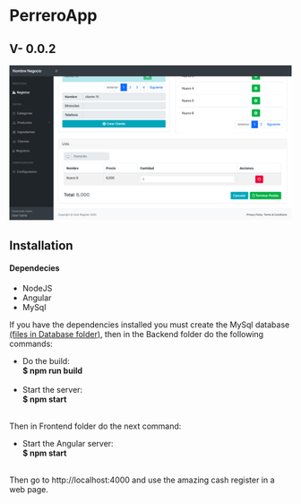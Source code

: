 <h1>PerreroApp</h1>
<h2>V- 0.0.2</h2>
<img src="https://raw.githubusercontent.com/JuanDa237/Cash_Register/main/sources/images/image.png" alt="appImage.png">
<h2>Installation</h2>
<h4>Dependecies</h4>
<ul>
    <li>NodeJS</li>
    <li>Angular</li>
    <li>MySql</li>
</ul>
<p>If you have the dependencies installed you must create the MySql database <a href="https://github.com/JuanDa237/Cash_Register/tree/master/Sources/Database">(files in Database folder)</a>, then in the Backend folder do the following commands:</p>
<ul>
    <li>
        Do the build: <br>
        <strong>$ npm run build</strong>
    </li>
    <br>
    <li>
        Start the server: <br>
        <strong>$ npm start</strong>
    </li>
    <br>
</ul>
<p>Then in Frontend folder do the next command:</p>
<ul>
    <li>
        Start the Angular server:<br>
        <strong>$ npm start</strong>
    </li>
    <br>
</ul>
<p>Then go to http://localhost:4000 and use the amazing cash register in a web page.</p>